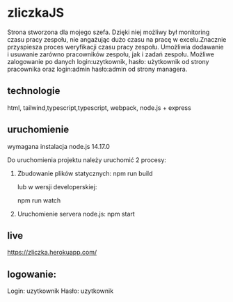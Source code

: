 # zliczkaJS

Strona stworzona dla mojego szefa. Dzięki niej możliwy był monitoring czasu pracy zespołu, nie angażując dużo czasu na pracę w excelu.Znacznie przyspiesza proces weryfikacji czasu pracy zespołu. Umożliwia dodawanie i usuwanie zarówno pracowników zespołu, jak i zadań zespołu. Możliwe zalogowanie po danych login:uzytkownik, hasło: użytkownik od strony pracownika oraz login:admin hasło:admin od strony managera.

## technologie

html, tailwind,typescript,typescript, webpack, node.js + express

## uruchomienie

wymagana instalacja node.js 14.17.0

Do uruchomienia projektu należy uruchomić 2 procesy:

1. Zbudowanie plików statycznych:
   npm run build

   lub w wersji developerskiej:

   npm run watch

2. Uruchomienie servera node.js:
   npm start

## live

https://zliczka.herokuapp.com/

## logowanie:

Login: uzytkownik
Hasło: uzytkownik
